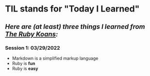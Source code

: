 # TIL stands for "Today I Learned"

## _Here are (at least) three things I learned from [The Ruby Koans](http://rubykoans.com/):_

### Session 1: 03/29/2022

- Markdown is a simplified markup language
- Ruby is **fun**
- Ruby is **easy**
